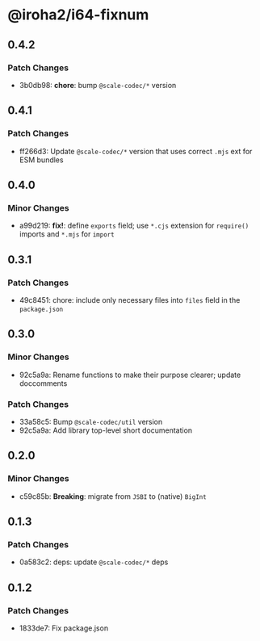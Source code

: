 # @iroha2/i64-fixnum

## 0.4.2

### Patch Changes

- 3b0db98: **chore**: bump `@scale-codec/*` version

## 0.4.1

### Patch Changes

- ff266d3: Update `@scale-codec/*` version that uses correct `.mjs` ext for ESM bundles

## 0.4.0

### Minor Changes

- a99d219: **fix!**: define `exports` field; use `*.cjs` extension for `require()` imports and `*.mjs` for `import`

## 0.3.1

### Patch Changes

- 49c8451: chore: include only necessary files into `files` field in the `package.json`

## 0.3.0

### Minor Changes

- 92c5a9a: Rename functions to make their purpose clearer; update doccomments

### Patch Changes

- 33a58c5: Bump `@scale-codec/util` version
- 92c5a9a: Add library top-level short documentation

## 0.2.0

### Minor Changes

- c59c85b: **Breaking**: migrate from `JSBI` to (native) `BigInt`

## 0.1.3

### Patch Changes

- 0a583c2: deps: update `@scale-codec/*` deps

## 0.1.2

### Patch Changes

- 1833de7: Fix package.json
